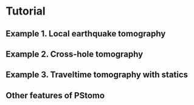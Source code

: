 # Tutorial

## Example 1. Local earthquake tomography

## Example 2. Cross-hole tomography

## Example 3. Traveltime tomography with statics

## Other features of PStomo
